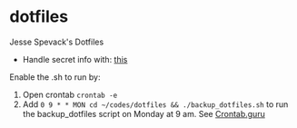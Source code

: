 # dotfiles
Jesse Spevack's Dotfiles

- Handle secret info with: [this](https://github.com/onyxraven/zsh-osx-keychain)

Enable the .sh to run by:
1. Open crontab `crontab -e`
2. Add `0 9 * * MON cd ~/codes/dotfiles && ./backup_dotfiles.sh` to run the backup_dotfiles script on Monday at 9 am. See [Crontab.guru](https://crontab.guru/#*_*_*)
